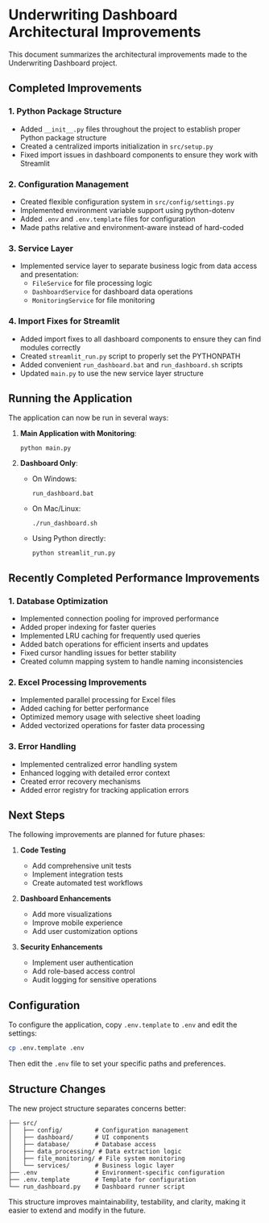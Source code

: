 # Underwriting Dashboard Architectural Improvements

This document summarizes the architectural improvements made to the Underwriting Dashboard project.

## Completed Improvements

### 1. Python Package Structure

- Added `__init__.py` files throughout the project to establish proper Python package structure
- Created a centralized imports initialization in `src/setup.py`
- Fixed import issues in dashboard components to ensure they work with Streamlit

### 2. Configuration Management

- Created flexible configuration system in `src/config/settings.py`
- Implemented environment variable support using python-dotenv
- Added `.env` and `.env.template` files for configuration
- Made paths relative and environment-aware instead of hard-coded

### 3. Service Layer

- Implemented service layer to separate business logic from data access and presentation:
  - `FileService` for file processing logic
  - `DashboardService` for dashboard data operations
  - `MonitoringService` for file monitoring

### 4. Import Fixes for Streamlit

- Added import fixes to all dashboard components to ensure they can find modules correctly
- Created `streamlit_run.py` script to properly set the PYTHONPATH
- Added convenient `run_dashboard.bat` and `run_dashboard.sh` scripts
- Updated `main.py` to use the new service layer structure

## Running the Application

The application can now be run in several ways:

1. **Main Application with Monitoring**:
   ```
   python main.py
   ```

2. **Dashboard Only**:
   - On Windows:
     ```
     run_dashboard.bat
     ```
   - On Mac/Linux:
     ```
     ./run_dashboard.sh
     ```
   - Using Python directly:
     ```
     python streamlit_run.py
     ```

## Recently Completed Performance Improvements

### 1. Database Optimization
   - Implemented connection pooling for improved performance
   - Added proper indexing for faster queries
   - Implemented LRU caching for frequently used queries
   - Added batch operations for efficient inserts and updates
   - Fixed cursor handling issues for better stability
   - Created column mapping system to handle naming inconsistencies

### 2. Excel Processing Improvements
   - Implemented parallel processing for Excel files
   - Added caching for better performance
   - Optimized memory usage with selective sheet loading
   - Added vectorized operations for faster data processing

### 3. Error Handling
   - Implemented centralized error handling system
   - Enhanced logging with detailed error context
   - Created error recovery mechanisms
   - Added error registry for tracking application errors

## Next Steps

The following improvements are planned for future phases:

1. **Code Testing**
   - Add comprehensive unit tests
   - Implement integration tests
   - Create automated test workflows

2. **Dashboard Enhancements**
   - Add more visualizations
   - Improve mobile experience
   - Add user customization options

3. **Security Enhancements**
   - Implement user authentication
   - Add role-based access control
   - Audit logging for sensitive operations

## Configuration

To configure the application, copy `.env.template` to `.env` and edit the settings:

```bash
cp .env.template .env
```

Then edit the `.env` file to set your specific paths and preferences.

## Structure Changes

The new project structure separates concerns better:

```
├── src/
│   ├── config/         # Configuration management
│   ├── dashboard/      # UI components
│   ├── database/       # Database access
│   ├── data_processing/ # Data extraction logic
│   ├── file_monitoring/ # File system monitoring
│   └── services/       # Business logic layer
├── .env                # Environment-specific configuration
├── .env.template       # Template for configuration
└── run_dashboard.py    # Dashboard runner script
```

This structure improves maintainability, testability, and clarity, making it easier to extend and modify in the future.